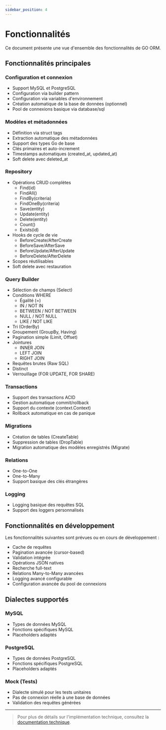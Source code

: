 ```yaml
---
sidebar_position: 4
---
```


# Fonctionnalités

Ce document présente une vue d'ensemble des fonctionnalités de GO ORM.

## Fonctionnalités principales

### Configuration et connexion
- Support MySQL et PostgreSQL
- Configuration via builder pattern
- Configuration via variables d'environnement
- Création automatique de la base de données (optionnel)
- Pool de connexions basique via database/sql

### Modèles et métadonnées
- Définition via struct tags
- Extraction automatique des métadonnées
- Support des types Go de base
- Clés primaires et auto-increment
- Timestamps automatiques (created_at, updated_at)
- Soft delete avec deleted_at

### Repository
- Opérations CRUD complètes
  - Find(id)
  - FindAll()
  - FindBy(criteria)
  - FindOneBy(criteria)
  - Save(entity)
  - Update(entity)
  - Delete(entity)
  - Count()
  - Exists(id)
- Hooks de cycle de vie
  - BeforeCreate/AfterCreate
  - BeforeSave/AfterSave
  - BeforeUpdate/AfterUpdate
  - BeforeDelete/AfterDelete
- Scopes réutilisables
- Soft delete avec restauration

### Query Builder
- Sélection de champs (Select)
- Conditions WHERE
  - Égalité (=)
  - IN / NOT IN
  - BETWEEN / NOT BETWEEN
  - NULL / NOT NULL
  - LIKE / NOT LIKE
- Tri (OrderBy)
- Groupement (GroupBy, Having)
- Pagination simple (Limit, Offset)
- Jointures
  - INNER JOIN
  - LEFT JOIN
  - RIGHT JOIN
- Requêtes brutes (Raw SQL)
- Distinct
- Verrouillage (FOR UPDATE, FOR SHARE)

### Transactions
- Support des transactions ACID
- Gestion automatique commit/rollback
- Support du contexte (context.Context)
- Rollback automatique en cas de panique

### Migrations
- Création de tables (CreateTable)
- Suppression de tables (DropTable)
- Migration automatique des modèles enregistrés (Migrate)

### Relations
- One-to-One
- One-to-Many
- Support basique des clés étrangères

### Logging
- Logging basique des requêtes SQL
- Support des loggers personnalisés

## Fonctionnalités en développement

Les fonctionnalités suivantes sont prévues ou en cours de développement :

- Cache de requêtes
- Pagination avancée (cursor-based)
- Validation intégrée
- Opérations JSON natives
- Recherche full-text
- Relations Many-to-Many avancées
- Logging avancé configurable
- Configuration avancée du pool de connexions

## Dialectes supportés

### MySQL
- Types de données MySQL
- Fonctions spécifiques MySQL
- Placeholders adaptés

### PostgreSQL
- Types de données PostgreSQL
- Fonctions spécifiques PostgreSQL
- Placeholders adaptés

### Mock (Tests)
- Dialecte simulé pour les tests unitaires
- Pas de connexion réelle à une base de données
- Validation des requêtes générées

---

> Pour plus de détails sur l'implémentation technique, consultez la [documentation technique](technical/architecture.md). 